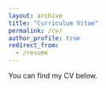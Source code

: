 ```yaml
---
layout: archive
title: "Curriculum Vitae"
permalink: /cv/
author_profile: true
redirect_from:
  - /resume
---
```


You can find my CV below.
  
<object data="Sugastti_CV_0924.pdf" width="1000" height="1000" type='application/pdf'/>
